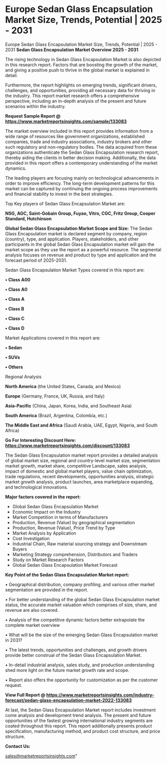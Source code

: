 # Europe Sedan Glass Encapsulation Market Size, Trends, Potential | 2025 - 2031
Europe Sedan Glass Encapsulation Market Size, Trends, Potential | 2025 - 2031
<Strong> Sedan Glass Encapsulation Market Overview 2025 - 2031</strong>

The rising technology in Sedan Glass Encapsulation Market is also depicted in this research report. Factors that are boosting the growth of the market, and giving a positive push to thrive in the global market is explained in detail.

Furthermore, the report highlights on emerging trends, significant drivers, challenges, and opportunities, providing all necessary data for thriving in the industry. This report market research offers a comprehensive perspective, including an in-depth analysis of the present and future scenarios within the industry.

<strong>Request Sample Report @ <a href=https://www.marketreportsinsights.com/sample/133083>https://www.marketreportsinsights.com/sample/133083</a></strong>

The market overview included in this report provides information from a wide range of resources like government organizations, established companies, trade and industry associations, industry brokers and other such regulatory and non-regulatory bodies. The data acquired from these organizations authenticate the Sedan Glass Encapsulation research report, thereby aiding the clients in better decision making. Additionally, the data provided in this report offers a contemporary understanding of the market dynamics.

The leading players are focusing mainly on technological advancements in order to improve efficiency. The long-term development patterns for this market can be captured by continuing the ongoing process improvements and financial stability to invest in the best strategies.

Top Key players of Sedan Glass Encapsulation Market are:

<strong>NSG, AGC, Saint-Gobain Group, Fuyao, Vitro, CGC, Fritz Group, Cooper Standard, Hutchinson</strong>

<strong><b>Global Sedan Glass Encapsulation Market Scope and Size:</b></strong>
The Sedan Glass Encapsulation market is declared segment by company, region (country), type, and application. Players, stakeholders, and other participants in the global Sedan Glass Encapsulation market will gain the market scope as they use the report as a powerful resource. The segmental analysis focuses on revenue and product by type and application and the forecast period of 2025-2031.

Sedan Glass Encapsulation Market Types covered in this report are:

<strong>• Class A00

• Class A0

• Class A

• Class B

• Class C

• Class D</strong>

Market Applications covered in this report are:

<strong>• Sedan

• SUVs

• Others</strong> 

Regional Analysis

<strong>North America</strong> (the United States, Canada, and Mexico)

<strong>Europe</strong> (Germany, France, UK, Russia, and Italy)

<strong>Asia-Pacific</strong> (China, Japan, Korea, India, and Southeast Asia)

<strong>South America</strong> (Brazil, Argentina, Colombia, etc.)

<strong>The Middle East and Africa</strong> (Saudi Arabia, UAE, Egypt, Nigeria, and South Africa)

<strong>Go For Interesting Discount Here: <a href=https://www.marketreportsinsights.com/discount/133083>https://www.marketreportsinsights.com/discount/133083</a></strong>

The Sedan Glass Encapsulation market report provides a detailed analysis of global market size, regional and country-level market size, segmentation market growth, market share, competitive Landscape, sales analysis, impact of domestic and global market players, value chain optimization, trade regulations, recent developments, opportunities analysis, strategic market growth analysis, product launches, area marketplace expanding, and technological innovations.

<strong><b>Major factors covered in the report:</b></strong>
<ul>
  <li>Global Sedan Glass Encapsulation Market </li>
  <li>Economic Impact on the Industry</li>
  <li>Market Competition in terms of Manufacturers</li>
  <li>Production, Revenue (Value) by geographical segmentation</li>
  <li>Production, Revenue (Value), Price Trend by Type</li>
  <li>Market Analysis by Application</li>
  <li>Cost Investigation</li>
  <li>Industrial Chain, Raw material sourcing strategy and Downstream Buyers</li>
  <li>Marketing Strategy comprehension, Distributors and Traders</li>
  <li>Study on Market Research Factors</li>
  <li>Global Sedan Glass Encapsulation Market Forecast</li>
</ul>

<strong><b>Key Point of the Sedan Glass Encapsulation Market report:</b></strong>

• Geographical distribution, company profiling, and various other market segmentation are provided in the report.

• For better understanding of the global Sedan Glass Encapsulation market status, the accurate market valuation which comprises of size, share, and revenue are also covered.

• Analysis of the competitive dynamic factors better extrapolate the complete market overview

• What will be the size of the emerging Sedan Glass Encapsulation market in 2031?

• The latest trends, opportunities and challenges, and growth drivers provide better construal of the Sedan Glass Encapsulation Market.

• In-detail industrial analysis, sales study, and production understanding shed more light on the future market growth rate and scope.

• Report also offers the opportunity for customization as per the customer request.

<strong><b>View Full Report @ <a href=https://www.marketreportsinsights.com/industry-forecast/sedan-glass-encapsulation-market-2022-133083>https://www.marketreportsinsights.com/industry-forecast/sedan-glass-encapsulation-market-2022-133083</a></b></strong>


At last, the Sedan Glass Encapsulation Market report includes investment come analysis and development trend analysis. The present and future opportunities of the fastest growing international industry segments are coated throughout this report. This report additionally presents product specification, manufacturing method, and product cost structure, and price structure.

<strong>Contact Us:</strong>

sales@marketreportsinsights.com"
